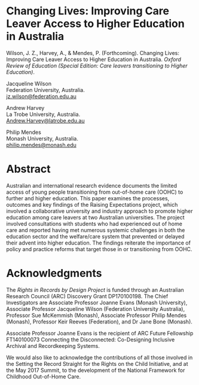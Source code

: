 # Changing Lives: Improving Care Leaver Access to Higher Education in Australia

Wilson, J. Z., Harvey, A., & Mendes, P. (Forthcoming). Changing Lives: Improving Care Leaver Access to Higher Education in Australia. _Oxford Review of Education (Special Edition: Care leavers transitioning to Higher Education)_.

Jacqueline Wilson \
Federation University, Australia. \
jz.wilson@federation.edu.au 

Andrew Harvey \
La Trobe University, Australia. \
Andrew.Harvey@latrobe.edu.au

Philip Mendes \
Monash University, Australia. \
philip.mendes@monash.edu 

# Abstract 

Australian and international research evidence documents the limited access of young people transitioning from out-of-home care (OOHC) to further and higher education. This paper examines the processes, outcomes and key findings of the Raising Expectations project, which involved a collaborative university and industry approach to promote higher education among care leavers at two Australian universities. The project involved consultations with students who had experienced out of home care and reported having met numerous systemic challenges in both the education sector and the welfare/care system that prevented or delayed their advent into higher education. The findings reiterate the importance of policy and practice reforms that target those in or transitioning from OOHC.

# Acknowledgments

The _Rights in Records by Design Project_ is funded through an Australian Research Council (ARC) Discovery Grant DP170100198. The Chief Investigators are Associate Professor Joanne Evans (Monash University), Associate Professor Jacqueline Wilson (Federation University Australia), Professor Sue McKemmish (Monash), Associate Professor Philip Mendes (Monash), Professor Keir Reeves (Federation), and Dr Jane Bone (Monash). 

Associate Professor Joanne Evans is the recipient of ARC Future Fellowship FT140100073 Connecting the Disconnected: Co-Designing Inclusive Archival and Recordkeeping Systems. 

We would also like to acknowledge the contributions of all those involved in the Setting the Record Straight for the Rights on the Child Initiative, and at the May 2017 Summit, to the development of the National Framework for Childhood Out-of-Home Care.
